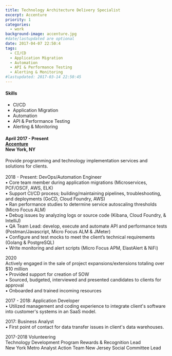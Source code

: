 ```yaml
---
title: Technology Architecture Delivery Specialist
excerpt: Accenture
priority: 1
categories:
  - work
background-image: accenture.jpg
#date/lastupdated are optional
date: 2017-04-07 22:50:4
tags:
  - CI/CD
  - Application Migration
  - Automation
  - API & Performance Testing
  - Alerting & Monitoring
#lastupdated: 2017-03-14 22:50:45
---
```


<h4>Skills</h4>
<ul class="techlist">
<li><span class="tech">CI/CD</span></li>
<li><span class="tech">Application Migration</span></li>
<li><span class="tech">Automation</span></li>
<li><span class="tech">API & Performance Testing</span></li>
<li><span class="tech">Alerting & Monitoring</span></li>
</ul>

<h4>April 2017 - Present<br>
<a href = "https://www.accenture.com" target="_blank">Accenture</a><br>
New York, NY</h4>

Provide programming and technology implementation services and solutions for clients.<br><br>
2018 - Present: DevOps/Automation Engineer<br>
• Core team member during application migrations (Microservices, PCF/OSCF, AWS, ELK)<br>
• Support CI/CD process; building/maintaining pipelines, troubleshooting, and deployments (GoCD, Cloud Foundry, AWS)<br>
• Ran performance studies to determine service autoscaling thresholds (Micro Focus ALM)<br>
• Debug issues by analyzing logs or source code (Kibana, Cloud Foundry, & IntelliJ)<br>
• QA Team Lead: develop, execute and automate API and performance tests (Postman/Javascript, Micro Focus ALM & JMeter)<br>
• Configure and test mocks to meet the client’s technical requirements (Golang & PostgreSQL)<br>
• Write monitoring and alert scripts (Micro Focus APM, ElastAlert & NiFi)<br>

2020<br>
Actively engaged in the sale of project expansions/extensions totaling over $10 million<br>
• Provided support for creation of SOW<br>
• Sourced, budgeted, interviewed and presented candidates to clients for approval<br>
• Onboarded and trained incoming resources<br>

2017 - 2018: Application Developer<br>
• Utilized management and coding experience to integrate client's software into customer's systems in an SaaS model.<br>

2017: Business Analyst<br>
• First point of contact for data transfer issues in client's data warehouses.<br>

2017-2018 Volunteering<br>
Technology Development Program Rewards & Recognition Lead<br>
New York Metro Analyst Action Team New Jersey Social Committee Lead
